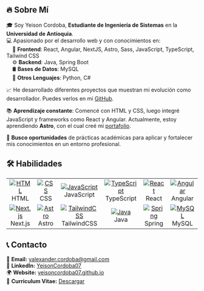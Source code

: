 ## 🔥 Sobre Mí  

🎓 Soy Yeison Cordoba, **Estudiante de Ingeniería de Sistemas** en la **Universidad de Antioquia**.  
💻 Apasionado por el desarrollo web y con conocimientos en:  
&nbsp;&nbsp;&nbsp;&nbsp;🚀 **Frontend**: React, Angular, NextJS, Astro, Sass, JavaScript, TypeScript, Tailwind CSS  
&nbsp;&nbsp;&nbsp;&nbsp;⚙️ **Backend**: Java, Spring Boot  
&nbsp;&nbsp;&nbsp;&nbsp;🛢️ **Bases de Datos**: MySQL  
&nbsp;&nbsp;&nbsp;&nbsp;📜 **Otros Lenguajes**: Python, C#

📈 He desarrollado diferentes proyectos que muestran mi evolución como desarrollador. Puedes verlos en mi [GitHub](https://github.com/YeisonCordoba07).  

📚 **Aprendizaje constante**: Comencé con HTML y CSS, luego integré JavaScript y frameworks como React y Angular. Actualmente, estoy aprendiendo **Astro**, con el cual creé mi [portafolio](https://yeisoncordoba07.github.io).  

🎯 **Busco oportunidades** de prácticas académicas para aplicar y fortalecer mis conocimientos en un entorno profesional.  



## 🛠️ Habilidades

<div align="center">
  <table>
    <tr>
      <td align="center">
        <a href="https://skillicons.dev">
          <img src="https://skillicons.dev/icons?i=html&theme=dark" alt="HTML" />
        </a>
        <br>HTML
      </td>
      <td align="center">
        <a href="https://skillicons.dev">
          <img src="https://skillicons.dev/icons?i=css&theme=dark" alt="CSS" />
        </a>
        <br>CSS
      </td>
      <td align="center">
        <a href="https://skillicons.dev">
          <img src="https://skillicons.dev/icons?i=js&theme=dark" alt="JavaScript" />
        </a>
        <br>JavaScript
      </td>
      <td align="center">
        <a href="https://skillicons.dev">
          <img src="https://skillicons.dev/icons?i=ts&theme=dark" alt="TypeScript" />
        </a>
        <br>TypeScript
      </td>
      <td align="center">
        <a href="https://skillicons.dev">
          <img src="https://skillicons.dev/icons?i=react&theme=dark" alt="React" />
        </a>
        <br>React
      </td>
      <td align="center">
        <a href="https://skillicons.dev">
          <img src="https://skillicons.dev/icons?i=angular&theme=dark" alt="Angular" />
        </a>
        <br>Angular
      </td>
    </tr>
    <tr>
      <td align="center">
        <a href="https://skillicons.dev">
          <img src="https://skillicons.dev/icons?i=nextjs&theme=dark" alt="Next.js" />
        </a>
        <br>Next.js
      </td>
      <td align="center">
        <a href="https://skillicons.dev">
          <img src="https://skillicons.dev/icons?i=astro&theme=dark" alt="Astro" />
        </a>
        <br>Astro
      </td>
      <td align="center">
        <a href="https://skillicons.dev">
          <img src="https://skillicons.dev/icons?i=tailwind&theme=dark" alt="TailwindCSS" />
        </a>
        <br>TailwindCSS
      </td>
      <td align="center">
        <a href="https://skillicons.dev">
          <img src="https://skillicons.dev/icons?i=java&theme=dark" alt="Java" />
        </a>
        <br>Java
      </td>
      <td align="center">
        <a href="https://skillicons.dev">
          <img src="https://skillicons.dev/icons?i=spring&theme=dark" alt="Spring" />
        </a>
        <br>Spring
      </td>
      <td align="center">
        <a href="https://skillicons.dev">
          <img src="https://skillicons.dev/icons?i=mysql&theme=dark" alt="MySQL" />
        </a>
        <br>MySQL
      </td>
    </tr>
  </table>
</div>




## 📞 Contacto  

📩 **Email:** [yalexander.cordoba@gmail.com](mailto:yalexander.cordoba@gmail.com)  
💼 **LinkedIn:** [YeisonCordoba07](https://www.linkedin.com/in/yeisoncordoba07/)  
🌍 **Website:** [yeisoncordoba07.github.io](https://yeisoncordoba07.github.io)  
📄 **Curriculum Vitae:** [Descargar](https://yeisoncordoba07.github.io)  


<!--
**YeisonCordoba07/YeisonCordoba07** is a ✨ _special_ ✨ repository because its `README.md` (this file) appears on your GitHub profile.

Here are some ideas to get you started:

- 🔭 I’m currently working on ...
- 🌱 I’m currently learning ...
- 👯 I’m looking to collaborate on ...
- 🤔 I’m looking for help with ...
- 💬 Ask me about ...
- 📫 How to reach me: ...
- 😄 Pronouns: ...
- ⚡ Fun fact: ...
-->
